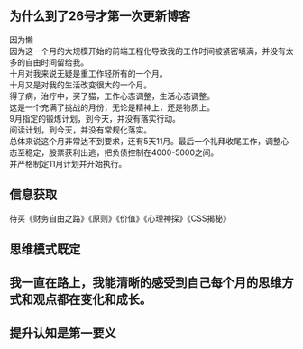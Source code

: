 ## 为什么到了26号才第一次更新博客
因为懒  
因为这一个月的大规模开始的前端工程化导致我的工作时间被紧密填满，并没有太多的自由时间留给我。  
十月对我来说无疑是重工作轻所有的一个月。  
十月又是对我的生活改变很大的一个月。  
得了病，治疗中，买了猫，工作心态调整，生活心态调整。  
这是一个充满了挑战的月份，无论是精神上，还是物质上。  
9月指定的锻炼计划，到今天，并没有落实行动。  
阅读计划，到今天，并没有常规化落实。  
总体来说这个月非常达不到要求，还有5天11月。最后一个礼拜收尾工作，调整心态至稳定，股票获利出逃，把负债控制在4000-5000之间。  
并严格制定11月计划并开始执行。  
## 信息获取
待买《财务自由之路》《原则》《价值》《心理神探》《CSS揭秘》  
## 思维模式既定
## 我一直在路上，我能清晰的感受到自己每个月的思维方式和观点都在变化和成长。
## 提升认知是第一要义